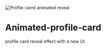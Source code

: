 ![Profile carrd animated reveal](https://github.com/AsmrWebCoding/Animated-profile-card/assets/138141838/7253c2de-7066-467c-af95-f43251d94eda)
# Animated-profile-card
profile card reveal effect with a new UI.
